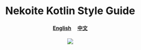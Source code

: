 <h1 align="center">
  <br>
  Nekoite Kotlin Style Guide
  <h4 align="center">
    <a href="guide.md">English</a>&nbsp;&nbsp;&nbsp;&nbsp;
    <a href="guide_cn.md">中文</a><br>
  </h4>
  <h5 align="center">
<img src="https://img.shields.io/badge/code-style-ff69b4"></img>
</h5>
  <br>
  <br>
</h1>
